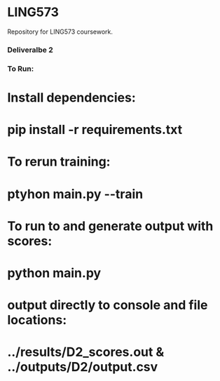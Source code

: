 # LING573
Repository for LING573 coursework.

### Deliveralbe 2
### To Run:

# Install dependencies:
# pip install -r requirements.txt

# To rerun training:
# ptyhon main.py --train

# To run to and generate output with scores:
# python main.py

# output directly to console and file locations:
# ../results/D2_scores.out & ../outputs/D2/output.csv
